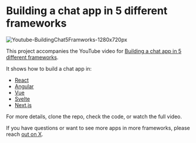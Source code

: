 # Building a chat app in 5 different frameworks

![Youtube-BuildingChat5Framworks-1280x720px](https://github.com/user-attachments/assets/db545fc4-b358-477b-84eb-e646e1cc039b)

This project accompanies the YouTube video for [Building a chat app in 5 different frameworks](https://youtu.be/o-am4BY-dhs).

It shows how to build a chat app in:

- [React](./react-chat-app/)
- [Angular](./angular-chat-app/)
- [Vue](./vue-chat-app/)
- [Svelte](./svelte-chat-app/)
- [Next.js](./nextjs-chat-app/)

For more details, clone the repo, check the code, or watch the full video.

If you have questions or want to see more apps in more frameworks, please reach [out on X](https://x.com/getstream_io).
